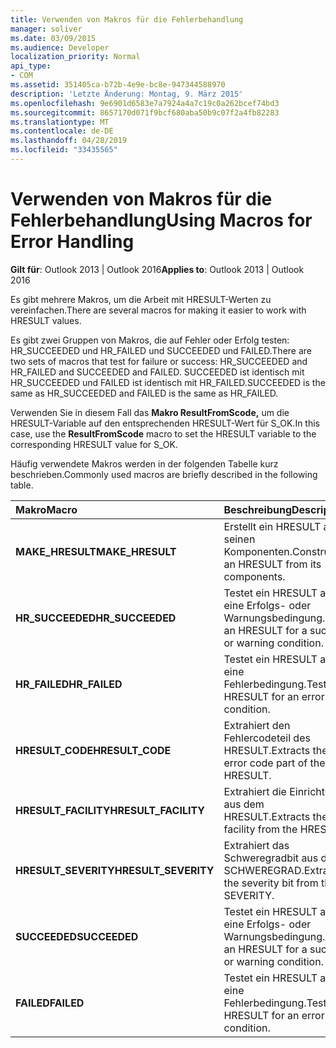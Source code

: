 ```yaml
---
title: Verwenden von Makros für die Fehlerbehandlung
manager: soliver
ms.date: 03/09/2015
ms.audience: Developer
localization_priority: Normal
api_type:
- COM
ms.assetid: 351405ca-b72b-4e9e-bc8e-947344588970
description: 'Letzte Änderung: Montag, 9. März 2015'
ms.openlocfilehash: 9e6901d6583e7a7924a4a7c19c0a262bcef74bd3
ms.sourcegitcommit: 8657170d071f9bcf680aba50b9c07f2a4fb82283
ms.translationtype: MT
ms.contentlocale: de-DE
ms.lasthandoff: 04/28/2019
ms.locfileid: "33435565"
---
```

# <a name="using-macros-for-error-handling"></a><span data-ttu-id="9212f-103">Verwenden von Makros für die Fehlerbehandlung</span><span class="sxs-lookup"><span data-stu-id="9212f-103">Using Macros for Error Handling</span></span>

  
  
<span data-ttu-id="9212f-104">**Gilt für**: Outlook 2013 | Outlook 2016</span><span class="sxs-lookup"><span data-stu-id="9212f-104">**Applies to**: Outlook 2013 | Outlook 2016</span></span> 
  
<span data-ttu-id="9212f-105">Es gibt mehrere Makros, um die Arbeit mit HRESULT-Werten zu vereinfachen.</span><span class="sxs-lookup"><span data-stu-id="9212f-105">There are several macros for making it easier to work with HRESULT values.</span></span>
  
<span data-ttu-id="9212f-106">Es gibt zwei Gruppen von Makros, die auf Fehler oder Erfolg testen: HR_SUCCEEDED und HR_FAILED und SUCCEEDED und FAILED.</span><span class="sxs-lookup"><span data-stu-id="9212f-106">There are two sets of macros that test for failure or success: HR_SUCCEEDED and HR_FAILED and SUCCEEDED and FAILED.</span></span> <span data-ttu-id="9212f-107">SUCCEEDED ist identisch mit HR_SUCCEEDED und FAILED ist identisch mit HR_FAILED.</span><span class="sxs-lookup"><span data-stu-id="9212f-107">SUCCEEDED is the same as HR_SUCCEEDED and FAILED is the same as HR_FAILED.</span></span>
  
<span data-ttu-id="9212f-108">Verwenden Sie in diesem Fall das **Makro ResultFromScode,** um die HRESULT-Variable auf den entsprechenden HRESULT-Wert für S_OK.</span><span class="sxs-lookup"><span data-stu-id="9212f-108">In this case, use the **ResultFromScode** macro to set the HRESULT variable to the corresponding HRESULT value for S_OK.</span></span> 
  
<span data-ttu-id="9212f-109">Häufig verwendete Makros werden in der folgenden Tabelle kurz beschrieben.</span><span class="sxs-lookup"><span data-stu-id="9212f-109">Commonly used macros are briefly described in the following table.</span></span>
  
|<span data-ttu-id="9212f-110">**Makro**</span><span class="sxs-lookup"><span data-stu-id="9212f-110">**Macro**</span></span>|<span data-ttu-id="9212f-111">**Beschreibung**</span><span class="sxs-lookup"><span data-stu-id="9212f-111">**Description**</span></span>|
|:-----|:-----|
|<span data-ttu-id="9212f-112">**MAKE_HRESULT**</span><span class="sxs-lookup"><span data-stu-id="9212f-112">**MAKE_HRESULT**</span></span> <br/> |<span data-ttu-id="9212f-113">Erstellt ein HRESULT aus seinen Komponenten.</span><span class="sxs-lookup"><span data-stu-id="9212f-113">Constructs an HRESULT from its components.</span></span>  <br/> |
|<span data-ttu-id="9212f-114">**HR_SUCCEEDED**</span><span class="sxs-lookup"><span data-stu-id="9212f-114">**HR_SUCCEEDED**</span></span> <br/> |<span data-ttu-id="9212f-115">Testet ein HRESULT auf eine Erfolgs- oder Warnungsbedingung.</span><span class="sxs-lookup"><span data-stu-id="9212f-115">Tests an HRESULT for a success or warning condition.</span></span>  <br/> |
|<span data-ttu-id="9212f-116">**HR_FAILED**</span><span class="sxs-lookup"><span data-stu-id="9212f-116">**HR_FAILED**</span></span> <br/> |<span data-ttu-id="9212f-117">Testet ein HRESULT auf eine Fehlerbedingung.</span><span class="sxs-lookup"><span data-stu-id="9212f-117">Tests an HRESULT for an error condition.</span></span>  <br/> |
|<span data-ttu-id="9212f-118">**HRESULT_CODE**</span><span class="sxs-lookup"><span data-stu-id="9212f-118">**HRESULT_CODE**</span></span> <br/> |<span data-ttu-id="9212f-119">Extrahiert den Fehlercodeteil des HRESULT.</span><span class="sxs-lookup"><span data-stu-id="9212f-119">Extracts the error code part of the HRESULT.</span></span>  <br/> |
|<span data-ttu-id="9212f-120">**HRESULT_FACILITY**</span><span class="sxs-lookup"><span data-stu-id="9212f-120">**HRESULT_FACILITY**</span></span> <br/> |<span data-ttu-id="9212f-121">Extrahiert die Einrichtung aus dem HRESULT.</span><span class="sxs-lookup"><span data-stu-id="9212f-121">Extracts the facility from the HRESULT.</span></span>  <br/> |
|<span data-ttu-id="9212f-122">**HRESULT_SEVERITY**</span><span class="sxs-lookup"><span data-stu-id="9212f-122">**HRESULT_SEVERITY**</span></span> <br/> |<span data-ttu-id="9212f-123">Extrahiert das Schweregradbit aus dem SCHWEREGRAD.</span><span class="sxs-lookup"><span data-stu-id="9212f-123">Extracts the severity bit from the SEVERITY.</span></span>  <br/> |
|<span data-ttu-id="9212f-124">**SUCCEEDED**</span><span class="sxs-lookup"><span data-stu-id="9212f-124">**SUCCEEDED**</span></span> <br/> |<span data-ttu-id="9212f-125">Testet ein HRESULT auf eine Erfolgs- oder Warnungsbedingung.</span><span class="sxs-lookup"><span data-stu-id="9212f-125">Tests an HRESULT for a success or warning condition.</span></span>  <br/> |
|<span data-ttu-id="9212f-126">**FAILED**</span><span class="sxs-lookup"><span data-stu-id="9212f-126">**FAILED**</span></span> <br/> |<span data-ttu-id="9212f-127">Testet ein HRESULT auf eine Fehlerbedingung.</span><span class="sxs-lookup"><span data-stu-id="9212f-127">Tests an HRESULT for an error condition.</span></span>  <br/> |
   

